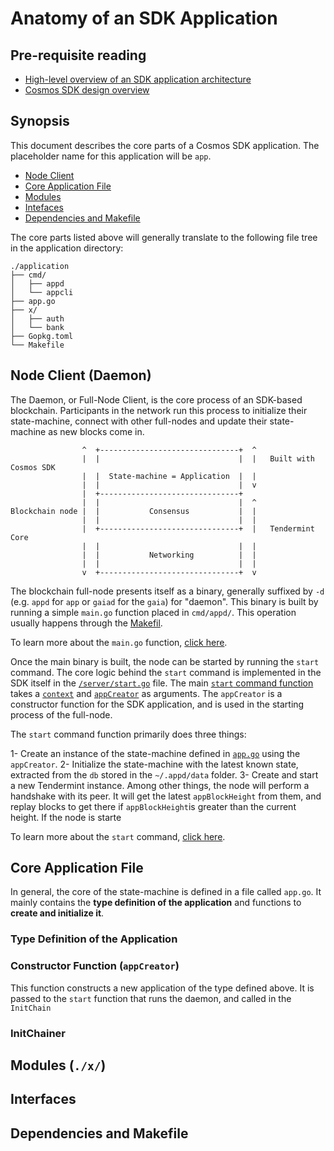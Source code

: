 # Anatomy of an SDK Application

## Pre-requisite reading

- [High-level overview of an SDK application architecture](../intro/sdk-app-architecture.md)
- [Cosmos SDK design overview](../intro/sdk-design.md)

## Synopsis

This document describes the core parts of a Cosmos SDK application. The placeholder name for this application will be `app`.

- [Node Client](#node-client)
- [Core Application File](#core-application-file)
- [Modules](#modules)
- [Intefaces](#interfaces)
- [Dependencies and Makefile](#dependencies-and-makefile)

The core parts listed above will generally translate to the following file tree in the application directory:

```
./application
├── cmd/
│   ├── appd
│   └── appcli
├── app.go
├── x/
│   ├── auth
│   └── bank
├── Gopkg.toml
└── Makefile
``` 

## Node Client (Daemon)

The Daemon, or Full-Node Client, is the core process of an SDK-based blockchain. Participants in the network run this process to initialize their state-machine, connect with other full-nodes and update their state-machine as new blocks come in. 

```
                ^  +-------------------------------+  ^
                |  |                               |  |   Built with Cosmos SDK
                |  |  State-machine = Application  |  |
                |  |                               |  v
                |  +-------------------------------+
                |  |                               |  ^
Blockchain node |  |           Consensus           |  |
                |  |                               |  |
                |  +-------------------------------+  |   Tendermint Core
                |  |                               |  |
                |  |           Networking          |  |
                |  |                               |  |
                v  +-------------------------------+  v
```
The blockchain full-node presents itself as a binary, generally suffixed by `-d` (e.g. `appd` for `app` or `gaiad` for the `gaia`) for "daemon". This binary is built by running a simple `main.go` function placed in `cmd/appd/`. This operation usually happens through the [Makefil](#dependencies-and-makefile).

To learn more about the `main.go` function, [click here](./node#`main.go`).

Once the main binary is built, the node can be started by running the `start` command. The core logic behind the `start` command is implemented in the SDK itself in the [`/server/start.go`](https://github.com/cosmos/cosmos-sdk/blob/master/server/start.go) file. The main [`start` command function](https://github.com/cosmos/cosmos-sdk/blob/master/server/start.go#L31) takes a [`context`](https://godoc.org/github.com/cosmos/cosmos-sdk/client/context) and [`appCreator`](#constructor-function-(`appCreator`)) as arguments. The `appCreator` is a constructor function for the SDK application, and is used in the starting process of the full-node. 

The `start` command function primarily does three things:

1- Create an instance of the state-machine defined in [`app.go`](#core-application-file) using the `appCreator`. 
2- Initialize the state-machine with the latest known state, extracted from the `db` stored in the `~/.appd/data` folder. 
3- Create and start a new Tendermint instance. Among other things, the node will perform a handshake with its peer. It will get the latest `appBlockHeight` from them, and replay blocks to get there if `appBlockHeight`is greater than the current height. If the node is starte

To learn more about the `start` command, [click here](./node#`start`-command).

## Core Application File

In general, the core of the state-machine is defined in a file called `app.go`. It mainly contains the **type definition of the application** and functions to **create and initialize it**. 

### Type Definition of the Application

### Constructor Function (`appCreator`)

This function constructs a new application of the type defined above. It is passed to the `start` function that runs the daemon, and called in the `InitChain`

### InitChainer

## Modules (`./x/`)

## Interfaces

## Dependencies and Makefile 
